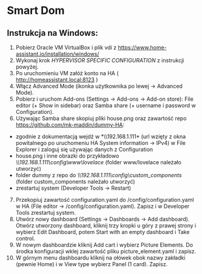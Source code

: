 # Smart Dom

## Instrukcja na Windows:
1. Pobierz Oracle VM VirtualBox i plik vdi z https://www.home-assistant.io/installation/windows/ 
2. Wykonaj krok *HYPERVISOR SPECIFIC CONFIGURATION* z instrukcji powyżej.
3. Po uruchomieniu VM załóż konto na HA ( http://homeassistant.local:8123 )
4. Włącz Advanced Mode (ikonka użytkownika po lewej -> Advanced Mode).
5. Pobierz i uruchom Add-ons (Settings -> Add-ons -> Add-on store): File editor (+ Show in sidebar) oraz Samba share (+ username i password w Configuration).
6. Używając Samba share skopiuj pliki house.png oraz zawartość repo https://github.com/mk-maddin/dummy-HA:
 - zgodnie z dokumentacją wejdź w *\\\192.168.1.111\* (url wzięty z okna powitalnego po uruchomeniu HA System information -> IPv4) w File Explorer i zaloguj się używając danych z Configuration
 - house.png i inne obrazki do przykładowo *\\\192.168.1.111\config\www\lovelace* (folder www/lovelace należało utworzyć) 
 - folder dummy z repo do *\\\192.168.1.111\config\custom_components* (folder custom_components należało utworzyć)
 - zrestartuj system (Developer Tools -> Restart)
7. Przekopiuj zawartość configuration.yaml do /config/configuration.yaml w HA (File editor -> /config/configuration.yaml). Zapisz i w Developer Tools zrestartuj system.
8. Utwórz nowy dashboard (Settings -> Dashboards -> Add dashboard). Otwórz utworzony dashboard, kliknij trzy kropki u góry z prawej strony i wybierz Edit Dashboard, potem Start with an empty dashboard i Take control.
9. W nowym dashboardzie kliknij Add cart i wybierz Picture Elements. Do środka konfiguracji wklej zawartość pliku picture_element.yaml i zapisz.
10. W górnym menu dashboardu kliknij na ołówek obok nazwy zakładki (pewnie Home) i w View type wybierz Panel (1 card). Zapisz.
